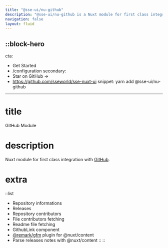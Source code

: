 ```yaml
---
title: "@sse-ui/nu-github"
description: "@sse-ui/nu-github is a Nuxt module for first class integration with GitHub."
navigation: false
layout: fluid
---
```


## ::block-hero

cta:

- Get Started
- /configuration
  secondary:
- Star on GitHub →
- https://github.com/sseworld/sse-nuxt-ui
  snippet: yarn add @sse-ui/nu-github

---

# title
GitHub Module

# description
Nuxt module for first class integration with [GitHub](https://github.com).

# extra
::list

- Repository informations
- Releases
- Repository contributors
- File contributors fetching
- Readme file fetching
- GithubLink component
- [@remark/gfm](https://github.com/remarkjs/remark-gfm) plugin for @nuxt/content
- Parse releases notes with @nuxt/content
  ::
  ::
